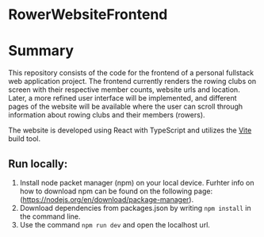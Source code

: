 # RowerWebsiteFrontend
# Summary
This repository consists of the code for the frontend of a personal fullstack web application project. The frontend currently renders the rowing clubs on screen with their respective member counts, website urls and location. Later, a more refined user interface will be implemented, and different pages of the website will be available where the user can scroll through information about rowing clubs and their members (rowers). 

The website is developed using React with TypeScript and utilizes the [Vite](https://vitejs.dev/) build tool.

## Run locally: 
1. Install node packet manager (npm) on your local device. Furhter info on how to download npm can be found on the following page: (https://nodejs.org/en/download/package-manager).
2. Download dependencies from packages.json by writing `npm install` in the command line.
3. Use the command `npm run dev` and open the localhost url.
